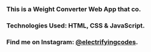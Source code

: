 ### This is a Weight Converter Web App that co.

### Technologies Used: HTML, CSS & JavaScript.

### Find me on Instagram: [@electrifyingcodes][Instagram].

[Instagram]: https://www.instagram.com/electrifyingcodes